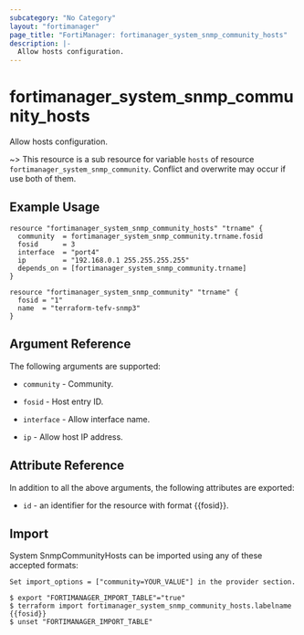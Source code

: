 ```yaml
---
subcategory: "No Category"
layout: "fortimanager"
page_title: "FortiManager: fortimanager_system_snmp_community_hosts"
description: |-
  Allow hosts configuration.
---
```


# fortimanager_system_snmp_community_hosts
Allow hosts configuration.

~> This resource is a sub resource for variable `hosts` of resource `fortimanager_system_snmp_community`. Conflict and overwrite may occur if use both of them.



## Example Usage

```hcl
resource "fortimanager_system_snmp_community_hosts" "trname" {
  community  = fortimanager_system_snmp_community.trname.fosid
  fosid      = 3
  interface  = "port4"
  ip         = "192.168.0.1 255.255.255.255"
  depends_on = [fortimanager_system_snmp_community.trname]
}

resource "fortimanager_system_snmp_community" "trname" {
  fosid = "1"
  name  = "terraform-tefv-snmp3"
}
```

## Argument Reference


The following arguments are supported:

* `community` - Community.

* `fosid` - Host entry ID.
* `interface` - Allow interface name.
* `ip` - Allow host IP address.


## Attribute Reference

In addition to all the above arguments, the following attributes are exported:
* `id` - an identifier for the resource with format {{fosid}}.

## Import

System SnmpCommunityHosts can be imported using any of these accepted formats:
```
Set import_options = ["community=YOUR_VALUE"] in the provider section.

$ export "FORTIMANAGER_IMPORT_TABLE"="true"
$ terraform import fortimanager_system_snmp_community_hosts.labelname {{fosid}}
$ unset "FORTIMANAGER_IMPORT_TABLE"
```

